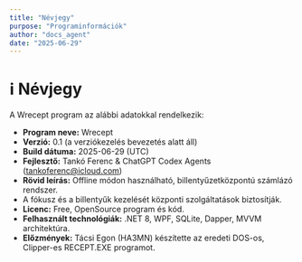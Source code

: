 ```yaml
---
title: "Névjegy"
purpose: "Programinformációk"
author: "docs_agent"
date: "2025-06-29"
---
```


# ℹ️ Névjegy

A Wrecept program az alábbi adatokkal rendelkezik:

- **Program neve:** Wrecept
- **Verzió:** 0.1 (a verziókezelés bevezetés alatt áll)
- **Build dátuma:** 2025-06-29 (UTC)
- **Fejlesztő:** Tankó Ferenc & ChatGPT Codex Agents (<tankoferenc@icloud.com>)
- **Rövid leírás:** Offline módon használható, billentyűzetközpontú számlázó rendszer.
- A fókusz és a billentyűk kezelését központi szolgáltatások biztosítják.
- **Licenc:** Free, OpenSource program és kód.
- **Felhasznált technológiák:** .NET 8, WPF, SQLite, Dapper, MVVM architektúra.
- **Előzmények:** Tácsi Egon (HA3MN) készítette az eredeti DOS-os, Clipper-es RECEPT.EXE programot.

